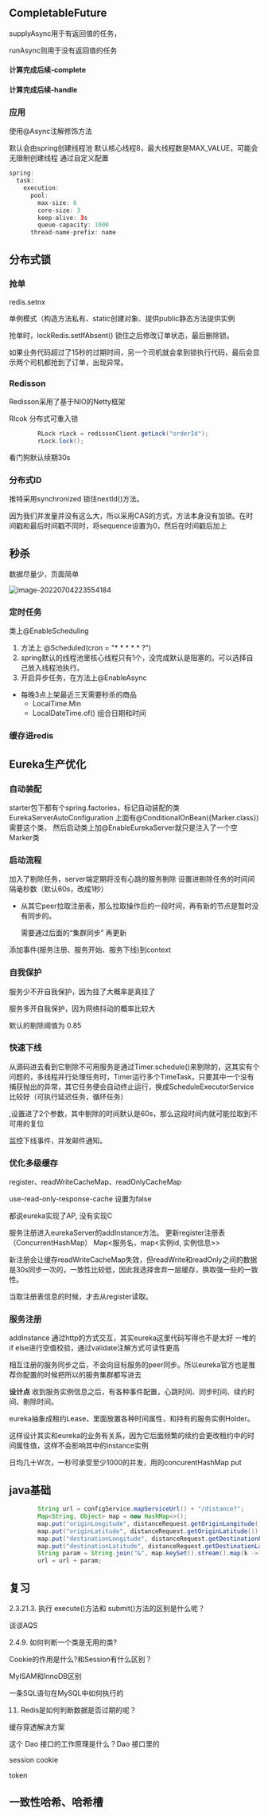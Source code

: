## CompletableFuture

supplyAsync用于有返回值的任务，

runAsync则用于没有返回值的任务

#### 计算完成后续-complete



#### 计算完成后续-handle



### 应用

使用@Async注解修饰方法

默认会由spring创建线程池
默认核心线程8，最大线程数是MAX_VALUE，可能会无限制创建线程
通过自定义配置

~~~java
spring:
  task:
    execution:
      pool:
        max-size: 6
        core-size: 3
        keep-alive: 3s
        queue-capacity: 1000
      thread-name-prefix: name
~~~



## 分布式锁

### 抢单

redis.setnx

单例模式（构造方法私有、static创建对象、提供public静态方法提供实例

抢单时，lockRedis.setIfAbsent()
锁住之后修改订单状态，最后删除锁。

如果业务代码超过了15秒的过期时间，另一个司机就会拿到锁执行代码，最后会显示两个司机都抢到了订单，出现异常。

### Redisson

Redisson采用了基于NIO的Netty框架

Rlcok 分布式可重入锁

~~~java
        RLock rLock = redissonClient.getLock("orderId");
        rLock.lock();
~~~

看门狗默认续期30s

### 分布式ID

推特采用synchronized 锁住nextId()方法。

因为我们并发量并没有这么大，所以采用CAS的方式，方法本身没有加锁。在时间戳和最后时间戳不同时，将sequence设置为0，然后在时间戳后加上







## 秒杀

数据尽量少，页面简单

![image-20220704223554184](项目实战.assets/image-20220704223554184.png)

### 定时任务

类上@EnableScheduling

1. 方法上 @Scheduled(cron = "* * * * * ?")
2. spring默认的线程池里核心线程只有1个，没完成默认是阻塞的。可以选择自己放入线程池执行。
3.  开启异步任务，在方法上@EnableAsync

* 每晚3点上架最近三天需要秒杀的商品
  * LocalTime.Min
  * LocalDateTime.of() 组合日期和时间

### 缓存进redis



## Eureka生产优化

### 自动装配

starter包下都有个spring.factories，标记自动装配的类
EurekaServerAutoConfiguration
上面有@ConditionalOnBean({Marker.class})需要这个类，
然后启动类上加@EnableEurekaServer就只是注入了一个空Marker类

### 启动流程

加入了剔除任务，server端定期将没有心跳的服务剔除
设置进剔除任务的时间间隔毫秒数（默认60s，改成1秒）

* 从其它peer拉取注册表，那么拉取操作后的一段时间，再有新的节点是暂时没有同步的。

  需要通过后面的“集群同步” 再更新

添加事件(服务注册、服务开始、服务下线)到context

### 自我保护

服务少不开自我保护，因为挂了大概率是真挂了

服务多开自我保护，因为网络抖动的概率比较大

默认的剔除阈值为 0.85

### 快速下线

从源码进去看到它剔除不可用服务是通过Timer.schedule()来剔除的，这其实有个问题的，多线程并行处理任务时，Timer运行多个TimeTask，只要其中一个没有捕获抛出的异常，其它任务便会自动终止运行，换成ScheduleExecutorService比较好（可执行延迟任务，循环任务）

,设置进了2个参数，其中剔除的时间默认是60s，那么这段时间内就可能拉取到不可用的复位

监控下线事件，并发邮件通知。

### 优化多级缓存

register、readWriteCacheMap、readOnlyCacheMap

use-read-only-response-cache 设置为false

都说eureka实现了AP, 没有实现C

服务注册进入eurekaServer的addInstance方法。
更新register注册表（ConcurrentHashMap）
Map<服务名，map<实例id, 实例信息>>

新注册会让缓存readWriteCacheMap失效，但readWrite和readOnly之间的数据是30s同步一次的，一致性比较低，因此我选择舍弃一层缓存，换取强一些的一致性。

当取注册表信息的时候，才去从register读取。

### 服务注册

addInstance
通过http的方式交互，其实eureka这里代码写得也不是太好
一堆的if else进行空值校验，通过validate注解方式可读性更高

相互注册的服务同步之后，不会向目标服务的peer同步。所以eureka官方也是推荐你配置的时候把所以的服务集群都写进去

**设计点**
收到服务实例信息之后，有各种事件配置，心跳时间、同步时间、续约时间、剔除时间。

eureka抽象成租约Lease，里面放置各种时间属性，和持有的服务实例Holder。

这样设计其实和eureka的业务有关系，因为它后面频繁的续约会更改租约中的时间属性值，这样不会影响其中的instance实例

日均几十W次，一秒可承受至少1000的并发，用的concurentHashMap put 

## java基础

~~~java
        String url = configService.mapServiceUrl() + "/distance?";
        Map<String, Object> map = new HashMap<>();
        map.put("originLongitude", distanceRequest.getOriginLongitude());
        map.put("originLatitude", distanceRequest.getOriginLatitude());
        map.put("destinationLongitude", distanceRequest.getDestinationLongitude());
        map.put("destinationLatitude", distanceRequest.getDestinationLatitude());
        String param = String.join("&", map.keySet().stream().map(k -> k + "={" + k + "}").collect(Collectors.toList()));
        url = url + param;
~~~







## 复习

2.3.21.3. 执⾏ execute()⽅法和 submit()⽅法的区别是什么呢？

谈谈AQS

2.4.9. 如何判断⼀个类是⽆⽤的类?

 Cookie的作⽤是什么?和Session有什么区别？

MyISAM和InnoDB区别

一条SQL语句在MySQL中如何执行的

11. Redis是如何判断数据是否过期的呢？

缓存穿透解决方案

这个 Dao 接⼝的⼯作原理是什么？Dao 接⼝⾥的

session cookie

token

## 一致性哈希、哈希槽